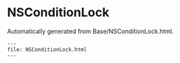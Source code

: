 
# NSConditionLock

Automatically generated from Base/NSConditionLock.html.

``` {raw} html
---
file: NSConditionLock.html
---
```
